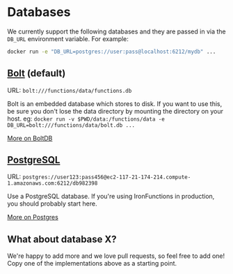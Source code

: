 
# Databases

We currently support the following databases and they are passed in via the `DB_URL` environment variable. For example:

```sh
docker run -e "DB_URL=postgres://user:pass@localhost:6212/mydb" ...
```

## [Bolt](https://github.com/boltdb/bolt) (default)

URL: `bolt:///functions/data/functions.db`

Bolt is an embedded database which stores to disk. If you want to use this, be sure you don't lose the data directory by mounting
the directory on your host. eg: `docker run -v $PWD/data:/functions/data -e DB_URL=bolt:///functions/data/bolt.db ...`

[More on BoltDB](databases/boltdb.md)

## [PostgreSQL](http://www.postgresql.org/)

URL: `postgres://user123:pass456@ec2-117-21-174-214.compute-1.amazonaws.com:6212/db982398`

Use a PostgreSQL database. If you're using IronFunctions in production, you should probably start here.

[More on Postgres](databases/postgres.md)

## What about database X?

We're happy to add more and we love pull requests, so feel free to add one! Copy one of the implementations above as a starting point. 

